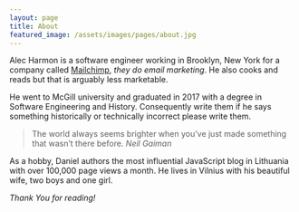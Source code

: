 ```yaml
---
layout: page
title: About
featured_image: /assets/images/pages/about.jpg
---
```


Alec Harmon is a software engineer working in Brooklyn, New York for a company called [Mailchimp](mailchimp.com), *they do email marketing*. He also cooks and reads but that is arguably less marketable.

He went to McGill university and graduated in 2017 with a degree in Software Engineering and History. Consequently write them if he says something historically or technically incorrect please write them.

>The world always seems brighter when you’ve just made something that wasn’t there before. <cite>Neil Gaiman</cite>

As a hobby, Daniel authors the most influential JavaScript blog in Lithuania with over 100,000 page views a month. He lives in Vilnius with his beautiful wife, two boys and one girl.

*Thank You for reading!*